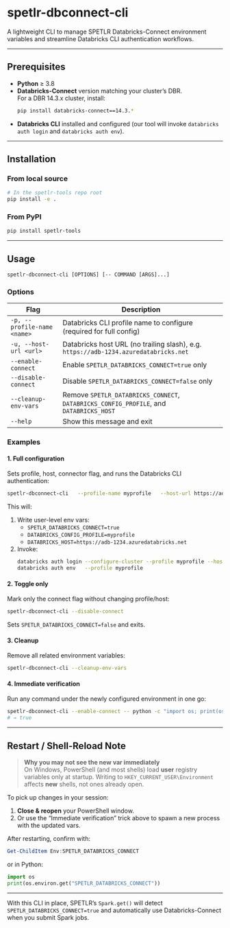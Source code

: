 # spetlr-dbconnect-cli

A lightweight CLI to manage SPETLR Databricks-Connect environment variables and streamline Databricks CLI authentication workflows.

---

## Prerequisites

- **Python** ≥ 3.8  
- **Databricks-Connect** version matching your cluster’s DBR.  
  For a DBR 14.3.x cluster, install:
  ```bash
  pip install databricks-connect==14.3.*
  ```
- **Databricks CLI** installed and configured (our tool will invoke `databricks auth login` and `databricks auth env`).

---

## Installation

### From local source
```bash
# In the spetlr-tools repo root
pip install -e .
```

### From PyPI
```bash
pip install spetlr-tools
```

---

## Usage

```
spetlr-dbconnect-cli [OPTIONS] [-- COMMAND [ARGS]...]
```

### Options

| Flag                                   | Description                                                                                     |
|----------------------------------------|-------------------------------------------------------------------------------------------------|
| `-p, --profile-name <name>`            | Databricks CLI profile name to configure (required for full config)                             |
| `-u, --host-url <url>`                 | Databricks host URL (no trailing slash), e.g. `https://adb-1234.azuredatabricks.net`           |
| `--enable-connect`                     | Enable `SPETLR_DATABRICKS_CONNECT=true` only                                                    |
| `--disable-connect`                    | Disable `SPETLR_DATABRICKS_CONNECT=false` only                                                  |
| `--cleanup-env-vars`                   | Remove `SPETLR_DATABRICKS_CONNECT`, `DATABRICKS_CONFIG_PROFILE`, and `DATABRICKS_HOST`          |
| `--help`                               | Show this message and exit                                                                     |

### Examples

#### 1. Full configuration  
Sets profile, host, connector flag, and runs the Databricks CLI authentication:
```bash
spetlr-dbconnect-cli   --profile-name myprofile   --host-url https://adb-1234.azuredatabricks.net   --enable-connect
```
This will:
1. Write user-level env vars:
   - `SPETLR_DATABRICKS_CONNECT=true`
   - `DATABRICKS_CONFIG_PROFILE=myprofile`
   - `DATABRICKS_HOST=https://adb-1234.azuredatabricks.net`
2. Invoke:
   ```bash
   databricks auth login --configure-cluster --profile myprofile --host https://adb-1234.azuredatabricks.net
   databricks auth env   --profile myprofile
   ```

#### 2. Toggle only  
Mark only the connect flag without changing profile/host:
```bash
spetlr-dbconnect-cli --disable-connect
```
Sets `SPETLR_DATABRICKS_CONNECT=false` and exits.

#### 3. Cleanup  
Remove all related environment variables:
```bash
spetlr-dbconnect-cli --cleanup-env-vars
```

#### 4. Immediate verification  
Run any command under the newly configured environment in one go:
```bash
spetlr-dbconnect-cli --enable-connect -- python -c "import os; print(os.environ['SPETLR_DATABRICKS_CONNECT'])"
# → true
```

---

## Restart / Shell-Reload Note

> **Why you may not see the new var immediately**  
> On Windows, PowerShell (and most shells) load **user** registry variables only at startup. Writing to `HKEY_CURRENT_USER\Environment` affects **new** shells, not ones already open.

To pick up changes in your session:

1. **Close & reopen** your PowerShell window.  
2. Or use the “Immediate verification” trick above to spawn a new process with the updated vars.

After restarting, confirm with:
```powershell
Get-ChildItem Env:SPETLR_DATABRICKS_CONNECT
```
or in Python:
```python
import os
print(os.environ.get("SPETLR_DATABRICKS_CONNECT"))
```

---

With this CLI in place, SPETLR’s `Spark.get()` will detect `SPETLR_DATABRICKS_CONNECT=true` and automatically use Databricks-Connect when you submit Spark jobs.
